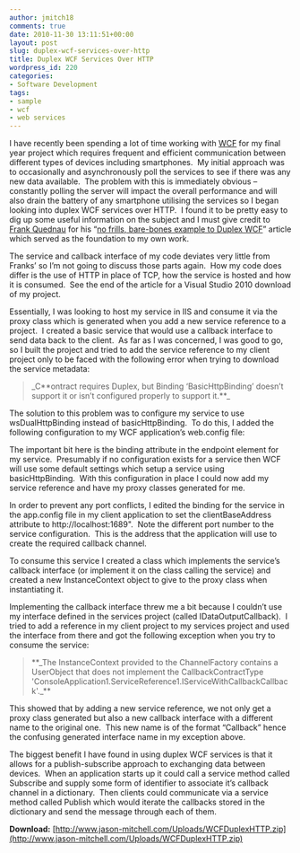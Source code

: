 ```yaml
---
author: jmitch18
comments: true
date: 2010-11-30 13:11:51+00:00
layout: post
slug: duplex-wcf-services-over-http
title: Duplex WCF Services Over HTTP
wordpress_id: 220
categories:
- Software Development
tags:
- sample
- wcf
- web services
---
```


I have recently been spending a lot of time working with [WCF](http://msdn.microsoft.com/en-us/netframework/aa663324.aspx) for my final year project which requires frequent and efficient communication between different types of devices including smartphones.  My initial approach was to occasionally and asynchronously poll the services to see if there was any new data available.  The problem with this is immediately obvious – constantly polling the server will impact the overall performance and will also drain the battery of any smartphone utilising the services so I began looking into duplex WCF services over HTTP.  I found it to be pretty easy to dig up some useful information on the subject and I must give credit to [Frank Quednau](http://realfiction.net/) for his “[no frills, bare-bones example to Duplex WCF](http://realfiction.net/go/113)” article which served as the foundation to my own work.

<!-- more -->

The service and callback interface of my code deviates very little from Franks’ so I’m not going to discuss those parts again.  How my code does differ is the use of HTTP in place of TCP, how the service is hosted and how it is consumed.  See the end of the article for a Visual Studio 2010 download of my project.

Essentially, I was looking to host my service in IIS and consume it via the proxy class which is generated when you add a new service reference to a project.  I created a basic service that would use a callback interface to send data back to the client.  As far as I was concerned, I was good to go, so I built the project and tried to add the service reference to my client project only to be faced with the following error when trying to download the service metadata:


<blockquote>_C**ontract requires Duplex, but Binding ‘BasicHttpBinding’ doesn’t support it or isn’t configured properly to support it.**_

</blockquote>


The solution to this problem was to configure my service to use wsDualHttpBinding instead of basicHttpBinding.  To do this, I added the following configuration to my WCF application’s web.config file:

<services>
<service name="Framework.Networking.Services.ServiceWithCallback">
<endpoint address="ServiceWithCallback" binding="wsDualHttpBinding" contract="Framework.Networking.Services.IServiceWithCallback" />
<host>
<baseAddresses>
<add baseAddress="[http://localhost:1688"/](http://localhost:1688"/)>
</baseAddresses>
</host>
</service>
</services>

The important bit here is the binding attribute in the endpoint element for my service.  Presumably if no configuration exists for a service then WCF will use some default settings which setup a service using basicHttpBinding.  With this configuration in place I could now add my service reference and have my proxy classes generated for me.

In order to prevent any port conflicts, I edited the binding for the service in the app.config file in my client application to set the clientBaseAddress attribute to http://localhost:1689".  Note the different port number to the service configuration.  This is the address that the application will use to create the required callback channel.

To consume this service I created a class which implements the service’s callback interface (or implement it on the class calling the service) and created a new InstanceContext object to give to the proxy class when instantiating it.

Implementing the callback interface threw me a bit because I couldn’t use my interface defined in the services project (called IDataOutputCallback).  I tried to add a reference in my client project to my services project and used the interface from there and got the following exception when you try to consume the service:


<blockquote>**_The InstanceContext provided to the ChannelFactory contains a UserObject that does not implement the CallbackContractType 'ConsoleApplication1.ServiceReference1.IServiceWithCallbackCallback'._**</blockquote>


This showed that by adding a new service reference, we not only get a proxy class generated but also a new callback interface with a different name to the original one.  This new name is of the format “<ServiceContractName>Callback” hence the confusing generated interface name in my exception above.

The biggest benefit I have found in using duplex WCF services is that it allows for a publish-subscribe approach to exchanging data between devices.  When an application starts up it could call a service method called Subscribe and supply some form of identifier to associate it’s callback channel in a dictionary.  Then clients could communicate via a service method called Publish which would iterate the callbacks stored in the dictionary and send the message through each of them.

**Download:** [http://www.jason-mitchell.com/Uploads/WCFDuplexHTTP.zip](http://www.jason-mitchell.com/Uploads/WCFDuplexHTTP.zip)
